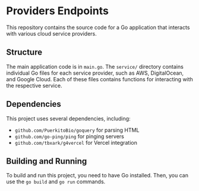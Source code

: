 # Providers Endpoints

This repository contains the source code for a Go application that interacts with various cloud service providers.

## Structure

The main application code is in `main.go`. The `service/` directory contains individual Go files for each service provider, such as AWS, DigitalOcean, and Google Cloud. Each of these files contains functions for interacting with the respective service.

## Dependencies

This project uses several dependencies, including:

- `github.com/PuerkitoBio/goquery` for parsing HTML
- `github.com/go-ping/ping` for pinging servers
- `github.com/tbxark/g4vercel` for Vercel integration

## Building and Running

To build and run this project, you need to have Go installed. Then, you can use the `go build` and `go run` commands.
